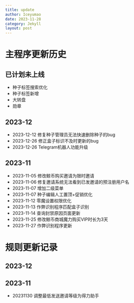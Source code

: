 ```yaml
---
title: update
author: Iceyumao   
date: 2023-11-28
category: Jekyll
layout: post
---
```

# 主程序更新历史
## 已计划未上线
- 种子标签搜索优化
- 种子标签新增
- 大转盘
- 勋章
## 2023-12
- 2023-12-12 修复种子管理员无法快速删除种子的bug
- 2023-12-26 修正盒子标识不及时更新的bug
- 2023-12-26 Telegram机器人功能升级
## 2023-11
- 2023-11-05 修改鲸币购买邀请为限时邀请  
- 2023-11-06 修复邀请系统无法看到已发邀请的预注册用户名  
- 2023-11-07 增加二级菜单  
- 2023-11-07 种子编辑人工置顶+促销优化  
- 2023-11-12 零魔设置权限优化
- 2023-11-13 作弊识别程序匹配盒子识别  
- 2023-11-14 查询封禁原因页面更新  
- 2023-11-25 修改鲸币商城魔力购买VIP时长为3天
- 2023-11-27 作弊识别程序更新
# 规则更新记录
## 2023-12
## 2023-11
- 20231130 调整最低发送邀请等级为得力助手